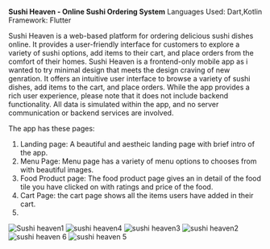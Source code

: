 **Sushi Heaven - Online Sushi Ordering System**
Languages Used:
Dart,Kotlin
Framework: Flutter

Sushi Heaven is a web-based platform for ordering delicious sushi dishes online. It provides a user-friendly interface for customers to explore a variety of sushi options, add items to their cart, and place orders from the comfort of their homes.
Sushi Heaven is a frontend-only mobile app as i wanted to try minimal design that meets the design craving of new genration. It offers an intuitive user interface to browse a variety of sushi dishes, add items to the cart, and place orders. While the app provides a rich user experience, please note that it does not include backend functionality. All data is simulated within the app, and no server communication or backend services are involved.

The app has these pages:
1. Landing page: A beautiful and aestheic landing page with brief intro of the app.
2. Menu Page: Menu page has a variety of menu options to chooses from with beautiful images.
3. Food Product page: The food product page gives an in detail of the food tile you have clicked on with ratings and price of the food.
4. Cart Page: the cart page shows all the items users have added in their cart.
5. 


![Sushi heaven1](https://github.com/samruddhi-27/sushi_shop/assets/103360783/a6cdcb86-4859-41f2-87f5-295f14412dc4)
![sushi heaven4](https://github.com/samruddhi-27/sushi_shop/assets/103360783/810c0210-fcd6-4f5d-9fa3-922c8430e981)
![sushi heaven3](https://github.com/samruddhi-27/sushi_shop/assets/103360783/e89b73ce-c052-4ea9-9de2-b1d591072750)
![sushi heaven2](https://github.com/samruddhi-27/sushi_shop/assets/103360783/2fb70fb3-4337-430d-9615-f9de2809d1cd)
![sushi heaven 6](https://github.com/samruddhi-27/sushi_shop/assets/103360783/3e07ef4d-1077-40b7-9367-27ff1ba4c0ee)
![sushi heaven 5](https://github.com/samruddhi-27/sushi_shop/assets/103360783/93af1fa6-7374-4245-bddb-3d09f0e6b7ec)

